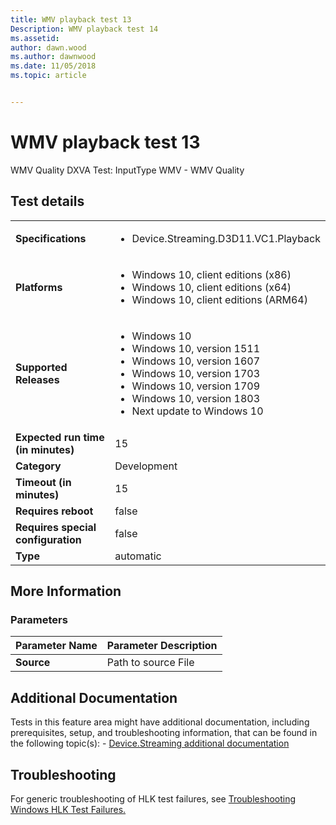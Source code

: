 ```yaml
---
title: WMV playback test 13
Description: WMV playback test 14
ms.assetid: 
author: dawn.wood
ms.author: dawnwood
ms.date: 11/05/2018
ms.topic: article


---
```


# WMV playback test 13

WMV Quality DXVA Test: InputType WMV - WMV Quality

## Test details

|||
|---|---|
| **Specifications**  | <ul><li>Device.Streaming.D3D11.VC1.Playback</li></ul> |  
| **Platforms**   | <ul><li>Windows 10, client editions (x86)</li><li>Windows 10, client editions (x64)</li><li>Windows 10, client editions (ARM64)</li></ul> |
| **Supported Releases** | <ul><li>Windows 10</li><li>Windows 10, version 1511</li><li>Windows 10, version 1607</li><li>Windows 10, version 1703</li><li>Windows 10, version 1709</li><li>Windows 10, version 1803</li><li>Next update to Windows 10</li></ul> |
|**Expected run time (in minutes)**| 15 |
|**Category**| Development |
|**Timeout (in minutes)**| 15 |
|**Requires reboot**| false |
|**Requires special configuration**| false |
|**Type**| automatic |

## More Information
### Parameters

| Parameter Name | Parameter Description |
| --- | --- |
| **Source** | Path to source File |


## Additional Documentation
Tests in this feature area might have additional documentation, including prerequisites, setup, and troubleshooting information, that can be found in the following topic(s): - [Device.Streaming additional documentation](device-streaming-additional-documentation.md)



## Troubleshooting
For generic troubleshooting of HLK test failures, see [Troubleshooting Windows HLK Test Failures.](../user/troubleshooting-windows-hlk-test-failures.md)